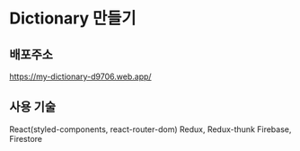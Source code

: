 # Dictionary 만들기

## 배포주소 
https://my-dictionary-d9706.web.app/

## 사용 기술
React(styled-components, react-router-dom)
Redux, Redux-thunk
Firebase, Firestore
